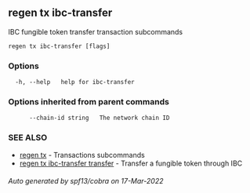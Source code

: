 ## regen tx ibc-transfer

IBC fungible token transfer transaction subcommands

```
regen tx ibc-transfer [flags]
```

### Options

```
  -h, --help   help for ibc-transfer
```

### Options inherited from parent commands

```
      --chain-id string   The network chain ID
```

### SEE ALSO

* [regen tx](regen_tx.md)	 - Transactions subcommands
* [regen tx ibc-transfer transfer](regen_tx_ibc-transfer_transfer.md)	 - Transfer a fungible token through IBC

###### Auto generated by spf13/cobra on 17-Mar-2022
